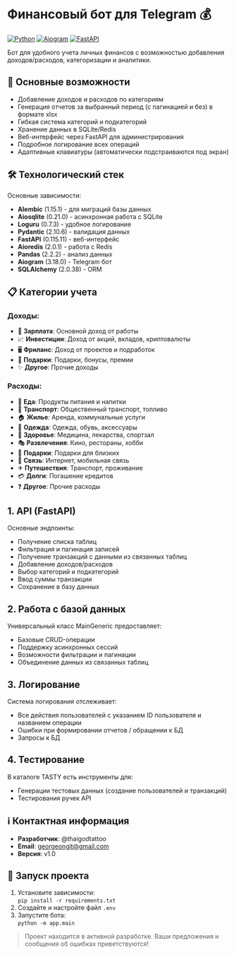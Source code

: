 # Финансовый бот для Telegram 💰  

[![Python](https://img.shields.io/badge/Python-3.10%2B-blue)](https://python.org)  [![Aiogram](https://img.shields.io/badge/Aiogram-3.18.0-green)](https://docs.aiogram.dev/)  [![FastAPI](https://img.shields.io/badge/FastAPI-0.115.11-lightgrey)](https://fastapi.tiangolo.com/)  

Бот для удобного учета личных финансов с возможностью добавления доходов/расходов, категоризации и аналитики.  

## 📌 Основные возможности  

- Добавление доходов и расходов по категориям  
- Генерация отчетов за выбранный период (с пагинацией и без) в формате xlsx
- Гибкая система категорий и подкатегорий  
- Хранение данных в SQLite/Redis  
- Веб-интерфейс через FastAPI для администрирования  
- Подробное логирование всех операций
- Адаптивные клавиатуры (автоматически подстраиваются под экран) 

## 🛠 Технологический стек  

Основные зависимости:  
- **Alembic** (1.15.1) - для миграций базы данных  
- **Aiosqlite** (0.21.0) - асинхронная работа с SQLite  
- **Loguru** (0.7.3) - удобное логирование  
- **Pydantic** (2.10.6) - валидация данных  
- **FastAPI** (0.115.11) - веб-интерфейс  
- **Aioredis** (2.0.1) - работа с Redis  
- **Pandas** (2.2.2) - анализ данных  
- **Aiogram** (3.18.0) - Telegram бот  
- **SQLAlchemy** (2.0.38) - ORM  

## 📋 Категории учета  

### Доходы:  
- 💼 **Зарплата**: Основной доход от работы  
- 📈 **Инвестиции**: Доход от акций, вкладов, криптовалюты  
- 🖥 **Фриланс**: Доход от проектов и подработок  
- 🎁 **Подарки**: Подарки, бонусы, премии  
- ✨ **Другое**: Прочие доходы  

### Расходы:  
- 🍏 **Еда**: Продукты питания и напитки  
- 🚕 **Транспорт**: Общественный транспорт, топливо  
- 🏠 **Жилье**: Аренда, коммунальные услуги  
- 👕 **Одежда**: Одежда, обувь, аксессуары  
- 🏥 **Здоровье**: Медицина, лекарства, спортзал  
- 🎭 **Развлечения**: Кино, рестораны, хобби  
- 🎁 **Подарки**: Подарки для близких  
- 📱 **Связь**: Интернет, мобильная связь  
- ✈ **Путешествия**: Транспорт, проживание  
- 💳 **Долги**: Погашение кредитов  
- ❓ **Другое**: Прочие расходы  


## 1. API (FastAPI)  
Основные эндпоинты:  
- Получение списка таблиц  
- Фильтрация и пагинация записей  
- Получение транзакций с данными из связанных таблиц  
- Добавление доходов/расходов  
- Выбор категорий и подкатегорий  
- Ввод суммы транзакции  
- Сохранение в базу данных 

## 2. Работа с базой данных  
Универсальный класс MainGeneric предоставляет:  
- Базовые CRUD-операции  
- Поддержку асинхронных сессий  
- Возможности фильтрации и пагинации  
- Объединение данных из связанных таблиц  

## 3. Логирование  
Система логирования отслеживает:  
- Все действия пользователей с указанием ID пользователя и названием операции 
- Ошибки при формировании отчетов / обращении к БД
- Запросы к БД

## 4. Тестирование 
В каталоге TASTY есть инструменты для:
- Генерации тестовых данных (создание пользователей и транзакций)  
- Тестирования ручек API 


## ℹ Контактная информация  
- **Разработчик**: @thaigodtattoo  
- **Email**: georgeongit@gmail.com  
- **Версия**: v1.0  


## 🚀 Запуск проекта  
1. Установите зависимости:  
   `pip install -r requirements.txt`  
2. Создайте и настройте файл `.env`  
3. Запустите бота:  
   `python -m app.main`  

> Проект находится в активной разработке. Ваши предложения и сообщения об ошибках приветствуются!
